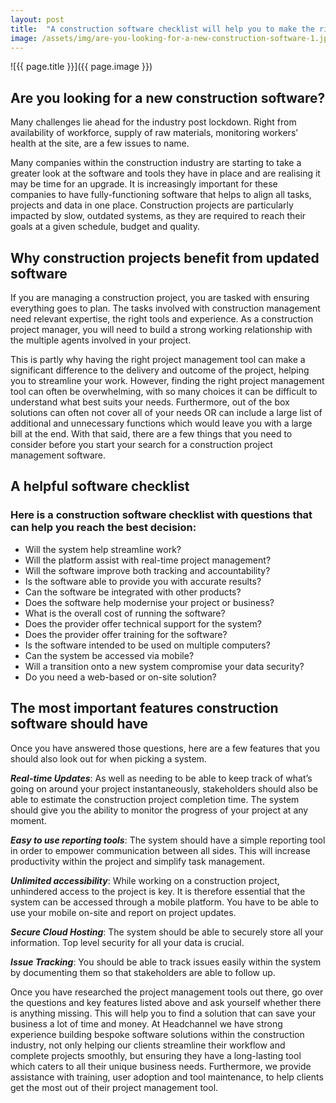 ```yaml
---
layout: post
title:  "A construction software checklist will help you to make the right decision"
image: /assets/img/are-you-looking-for-a-new-construction-software-1.jpg
---
```


![{{ page.title }}]({{ page.image }})

## Are you looking for a new construction software?
Many challenges lie ahead for the industry post lockdown. Right from availability of workforce, supply of raw materials, monitoring workers’ health at the site, are a few issues to name.

Many companies within the construction industry are starting to take a greater look at the software and tools they have in place and are realising it may be time for an upgrade. It is increasingly important for these companies to have fully-functioning software that helps to align all tasks, projects and data in one place.
Construction projects are particularly impacted by slow, outdated systems, as they are required to reach their goals at a given schedule, budget and quality.

## Why construction projects benefit from updated software
If you are managing a construction project, you are tasked with ensuring everything goes to plan. The tasks involved with construction management need relevant expertise, the right tools and experience. As a construction project manager, you will need to build a strong working relationship with the multiple agents involved in your project.

This is partly why having the right project management tool can make a significant difference to the delivery and outcome of the project, helping you to streamline your work. However, finding the right project management tool can often be overwhelming, with so many choices it can be difficult to understand what best suits your needs. Furthermore, out of the box solutions can often not cover all of your needs OR can include a large list of additional and unnecessary functions which would leave you with a large bill at the end. With that said, there are a few things that you need to consider before you start your search for a construction project management software.

## A helpful software checklist
### Here is a construction software checklist with questions that can help you reach the best decision:

- Will the system help streamline work?
- Will the platform assist with real-time project management?
- Will the software improve both tracking and accountability?
- Is the software able to provide you with accurate results?
- Can the software be integrated with other products?
- Does the software help modernise your project or business?
- What is the overall cost of running the software?
- Does the provider offer technical support for the system?
- Does the provider offer training for the software?
- Is the software intended to be used on multiple computers?
- Can the system be accessed via mobile?
- Will a transition onto a new system compromise your data security?
- Do you need a web-based or on-site solution?


## The most important features construction software should have
Once you have answered those questions, here are a few features that you should also look out for when picking a system.

***Real-time Updates***: As well as needing to be able to keep track of what’s going on around your project instantaneously, stakeholders should also be able to estimate the construction project completion time. The system should give you the ability to monitor the progress of your project at any moment.

***Easy to use reporting tools***: The system should have a simple reporting tool in order to empower communication between all sides. This will increase productivity within the project and simplify task management.

***Unlimited accessibility***: While working on a construction project, unhindered access to the project is key. It is therefore essential that the system can be accessed through a mobile platform. You have to be able to use your mobile on-site and report on project updates.

***Secure Cloud Hosting***: The system should be able to securely store all your information. Top level security for all your data is crucial.

***Issue Tracking***: You should be able to track issues easily within the system by documenting them so that stakeholders are able to follow up.

Once you have researched the project management tools out there, go over the questions and key features listed above and ask yourself whether there is anything missing. This will help you to find a solution that can save your business a lot of time and money. At Headchannel we have strong experience building bespoke software solutions within the construction industry, not only helping our clients streamline their workflow and complete projects smoothly, but ensuring they have a long-lasting tool which caters to all their unique business needs. Furthermore, we provide assistance with training, user adoption and tool maintenance, to help clients get the most out of their project management tool.
